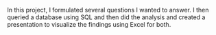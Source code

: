 In this project, I formulated several questions I wanted to answer. I then queried a database using SQL and then did the analysis and created a presentation to visualize the findings using Excel for both.